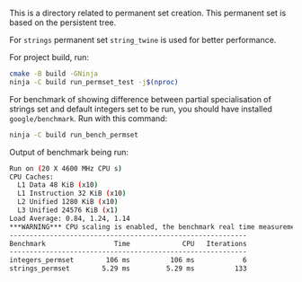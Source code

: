 This is a directory related to permanent set creation. This permanent set is based on the persistent tree.

For `strings` permanent set `string_twine` is used for better performance.

For project build, run:

```bash
cmake -B build -GNinja
ninja -C build run_permset_test -j$(nproc)
```

For benchmark of showing difference between partial specialisation of strings set and default integers set to be run, you should have installed `google/benchmark`. Run with this command:

```bash
ninja -C build run_bench_permset
```

Output of benchmark being run:
```sh
Run on (20 X 4600 MHz CPU s)
CPU Caches:
  L1 Data 48 KiB (x10)
  L1 Instruction 32 KiB (x10)
  L2 Unified 1280 KiB (x10)
  L3 Unified 24576 KiB (x1)
Load Average: 0.84, 1.24, 1.14
***WARNING*** CPU scaling is enabled, the benchmark real time measurements may be noisy and will incur extra overhead.
-----------------------------------------------------------
Benchmark                 Time             CPU   Iterations
-----------------------------------------------------------
integers_permset        106 ms          106 ms            6
strings_permset        5.29 ms         5.29 ms          133
```